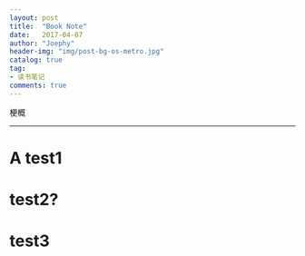 ```yaml
---
layout: post
title:  "Book Note"
date:   2017-04-07
author: "Joephy"
header-img: "img/post-bg-os-metro.jpg"
catalog: true
tag:
- 读书笔记 
comments: true
---
```

梗概

-----------

# A test1


# test2?


# test3


